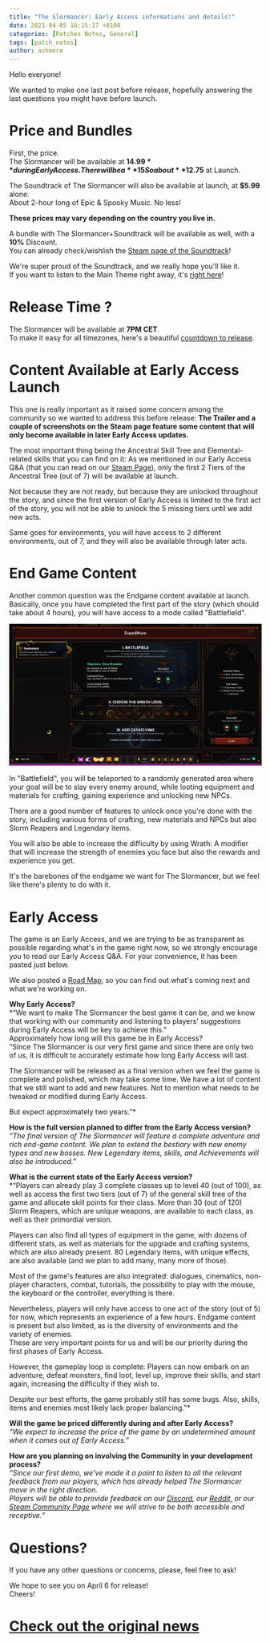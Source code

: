 ```yaml
---
title: "The Slormancer: Early Access informations and details!"
date: 2021-04-05 16:15:17 +0100
categories: [Patches Notes, General]
tags: [patch_notes]
author: ashmore
---
```

Hello everyone!  
  
We wanted to make one last post before release, hopefully answering the last questions you might have before launch.  
  
Price and Bundles
=================

  
First, the price.  
The Slormancer will be available at **$14.99** during Early Access.  
There will be a **15%** Discount at Launch, for a week.  
So about **$12.75** at Launch.  
  
The Soundtrack of The Slormancer will also be available at launch, at **$5.99** alone.  
About 2-hour long of Epic & Spooky Music. No less!  
  
**These prices may vary depending on the country you live in.**  
  
A bundle with The Slormancer+Soundtrack will be available as well, with a **10%** Discount.  
You can already check/wishlish the [Steam page of the Soundtrack](https://store.steampowered.com/app/1110800/The_Slormancer__Original_Soundtrack/)!  
  
We're super proud of the Soundtrack, and we really hope you'll like it.  
If you want to listen to the Main Theme right away, it's [right here](https://www.youtube.com/watch?v=9YK8v8iv_LQ&ab_channel=OrelusOne)!  
  
  
Release Time ?
==============

  
The Slormancer will be available at **7PM CET**.  
To make it easy for all timezones, here's a beautiful [countdown to release](https://www.timeanddate.com/countdown/gaming?iso=20210406T19&p0=37&msg=Slormancer+Release&font=cursive).  
  
  
Content Available at Early Access Launch
========================================

  
This one is really important as it raised some concern among the community so we wanted to address this before release: **The Trailer and a couple of screenshots on the Steam page feature some content that will only become available in later Early Access updates.**  
  
The most important thing being the Ancestral Skill Tree and Elemental-related skills that you can find on it: As we mentioned in our Early Access Q&A (that you can read on our [Steam Page](https://store.steampowered.com/app/1104280/The_Slormancer/)), only the first 2 Tiers of the Ancestral Tree (out of 7) will be available at launch.  
  
Not because they are not ready, but because they are unlocked throughout the story, and since the first version of Early Access is limited to the first act of the story, you will not be able to unlock the 5 missing tiers until we add new acts.  
  
Same goes for environments, you will have access to 2 different environments, out of 7, and they will also be available through later acts.  
  
  
End Game Content
================

  
Another common question was the Endgame content available at launch.  
Basically, once you have completed the first part of the story (which should take about 4 hours), you will have access to a mode called "Battlefield".  
  
![](/assets/patch_notes/3f53e44359f0723a2edb6ecfcad0c228f184a326)  
  
In "Battlefield", you will be teleported to a randomly generated area where your goal will be to slay every enemy around, while looting equipment and materials for crafting, gaining experience and unlocking new NPCs.  
  
There are a good number of features to unlock once you're done with the story, including various forms of crafting, new materials and NPCs but also Slorm Reapers and Legendary items.  
  
You will also be able to increase the difficulty by using Wrath: A modifier that will increase the strength of enemies you face but also the rewards and experience you get.  
  
It's the barebones of the endgame we want for The Slormancer, but we feel like there's plenty to do with it.  
  
  
Early Access
============

  
The game is an Early Access, and we are trying to be as transparent as possible regarding what's in the game right now, so we strongly encourage you to read our Early Access Q&A. For your convenience, it has been pasted just below.  
  
We also posted a [Road Map](https://store.steampowered.com/news/app/1104280/view/3028081693984863647), so you can find out what's coming next and what we're working on.  
  
**Why Early Access?**  
*“We want to make The Slormancer the best game it can be, and we know that working with our community and listening to players' suggestions during Early Access will be key to achieve this.”  
Approximately how long will this game be in Early Access?  
“Since The Slormancer is our very first game and since there are only two of us, it is difficult to accurately estimate how long Early Access will last.  
  
The Slormancer will be released as a final version when we feel the game is complete and polished, which may take some time. We have a lot of content that we still want to add and new features. Not to mention what needs to be tweaked or modified during Early Access.  
  
But expect approximately two years.”*  
  
**How is the full version planned to differ from the Early Access version?**  
*“The final version of The Slormancer will feature a complete adventure and rich end-game content. We plan to extend the bestiary with new enemy types and new bosses. New Legendary items, skills, and Achievements will also be introduced.”*  
  
**What is the current state of the Early Access version?**  
*“Players can already play 3 complete classes up to level 40 (out of 100), as well as access the first two tiers (out of 7) of the general skill tree of the game and allocate skill points for their class. More than 30 (out of 120) Slorm Reapers, which are unique weapons, are available to each class, as well as their primordial version.  
  
Players can also find all types of equipment in the game, with dozens of different stats, as well as materials for the upgrade and crafting systems, which are also already present. 80 Legendary items, with unique effects, are also available (and we plan to add many, many more of those).  
  
Most of the game's features are also integrated: dialogues, cinematics, non-player characters, combat, tutorials, the possibility to play with the mouse, the keyboard or the controller, everything is there.  
  
Nevertheless, players will only have access to one act of the story (out of 5) for now, which represents an experience of a few hours. Endgame content is present but also limited, as is the diversity of environments and the variety of enemies.  
These are very important points for us and will be our priority during the first phases of Early Access.  
  
However, the gameplay loop is complete: Players can now embark on an adventure, defeat monsters, find loot, level up, improve their skills, and start again, increasing the difficulty if they wish to.  
  
Despite our best efforts, the game probably still has some bugs. Also, skills, items and enemies most likely lack proper balancing.”*  
  
**Will the game be priced differently during and after Early Access?**  
*“We expect to increase the price of the game by an undetermined amount when it comes out of Early Access.”*  
  
**How are you planning on involving the Community in your development process?**  
*“Since our first demo, we've made it a point to listen to all the relevant feedback from our players, which has already helped The Slormancer move in the right direction.  
Players will be able to provide feedback on our [Discord](https://discord.com/invite/tkYxSuB), our [Reddit,](https://www.reddit.com/r/Slormancer/) or our [Steam Community Page](https://steamcommunity.com/app/1104280/discussions/) where we will strive to be both accessible and receptive.”*  
  
Questions?
==========

  
If you have any other questions or concerns, please, feel free to ask!  
  
We hope to see you on April 6 for release!  
Cheers!

# <a href="https://steamstore-a.akamaihd.net/news/externalpost/steam_community_announcements/4023377846289832462" target="_blank">Check out the original news</a>